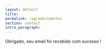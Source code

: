 ```yaml
---
layout: default
title:  
permalink: /agradecimentos
section: contact
intro_paragraph: 
---
```



<p> Obrigado, seu email foi recebido com sucesso ! </p>

